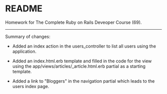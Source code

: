 # README

Homework for The Complete Ruby on Rails Deveoper Course (69).

-----------

Summary of changes:

- Added an index action in the users_controller to list all users using the application.

- Added an index.html.erb template and filled in the code for the view using the app/views/articles/_article.html.erb partial as a starting template.

- Added a link to "Bloggers" in the navigation partial which leads to the users index page.